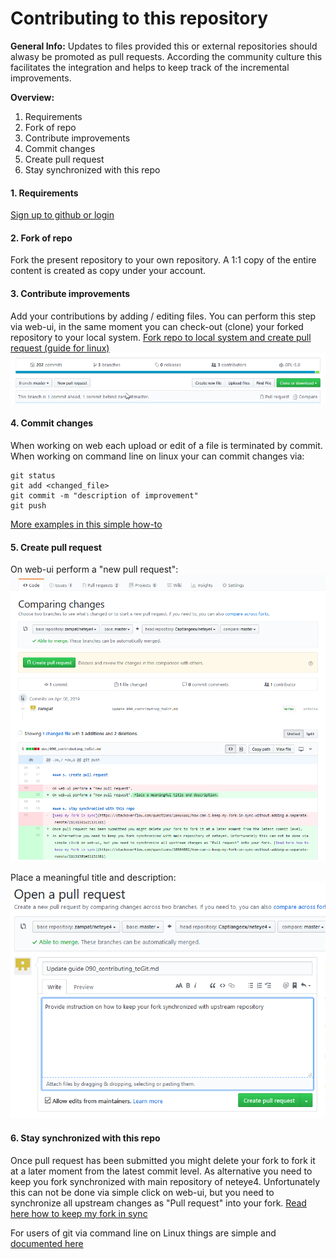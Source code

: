 # Contributing to this repository

__General Info:__ Updates to files provided this or external repositories should alwasy be promoted as pull requests. According the community culture this facilitates the integration and helps to keep track of the incremental improvements.

__Overview:__
1. Requirements
2. Fork of repo
3. Contribute improvements
4. Commit changes
5. Create pull request
6. Stay synchronized with this repo

#### 1. Requirements

[Sign up to github or login](https://github.com/join)

#### 2. Fork of repo

Fork the present repository to your own repository. A 1:1 copy of the entire content is created as copy under your account. 

#### 3. Contribute improvements 

Add your contributions by adding / editing files. You can perform this step via web-ui, in the same moment you can check-out (clone) your forked repository to your local system. [Fork repo to local system and create pull request (guide for linux)](https://help.github.com/en/articles/fork-a-repo)
![Create / edit files](./img/090_new_pull_request.png)

#### 4. Commit changes

When working on web each upload or edit of a file is terminated by commit. When working on command line on linux your can commit changes via:
```
git status
git add <changed_file>
git commit -m "description of improvement"
git push
```
[More examples in this simple how-to](https://help.github.com/en/articles/adding-a-file-to-a-repository-using-the-command-line)

#### 5. Create pull request

On web-ui perform a "new pull request":
![create pull request](./img/090_pull_request_compare.png)
 
Place a meaningful title and description:
![Create / edit files](./img/090_pull_request_create.png)


#### 6. Stay synchronized with this repo
Once pull request has been submitted you might delete your fork to fork it at a later moment from the latest commit level.
As alternative you need to keep you fork synchronized with main repository of neteye4. Unfortunately this can not be done via simple click on web-ui, but you need to synchronize all upstream changes as "Pull request" into your fork. [Read here how to keep my fork in sync](https://stackoverflow.com/questions/20984802/how-can-i-keep-my-fork-in-sync-without-adding-a-separate-remote/21131381#21131381)

For users of git via command line on Linux things are simple and [documented here](https://help.github.com/en/articles/syncing-a-fork)
